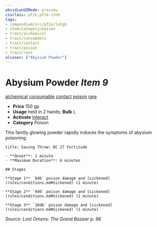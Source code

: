 ```yaml
---
obsidianUIMode: preview
cssclass: pf2e,pf2e-item
tags:
- compendium/src/pf2e/lotgb
- item/category/poison
- trait/alchemical
- trait/consumable
- trait/contact
- trait/poison
- trait/rare
aliases: ["Abysium Powder"]
---
```

# Abysium Powder *Item 9*  
[alchemical](rules/traits/alchemical.md)  [consumable](rules/traits/consumable.md)  [contact](rules/traits/contact.md)  [poison](rules/traits/poison.md)  [rare](rules/traits/rare.md)  

- **Price** 150 gp
- **Usage** held in 2 hands; **Bulk** L
- **Activate** [Interact](rules/actions/interact.md)
- **Category** Poison

This faintly glowing powder rapidly induces the symptoms of abysium poisoning.

```ad-inline-affliction
title: Saving Throw: DC 27 Fortitude

- **Onset**: 1 minute
- **Maximum Duration**: 6 minutes

## Stages

**Stage 1** `8d6` poison damage and [sickened](rules/conditions.md#Sickened) (1 minute)

**Stage 2** `9d6` poison damage and [sickened](rules/conditions.md#Sickened) (1 minute)

**Stage 3** `10d6` poison damage and [sickened](rules/conditions.md#Sickened) (1 minute)
```

*Source: Lost Omens: The Grand Bazaar p. 96*